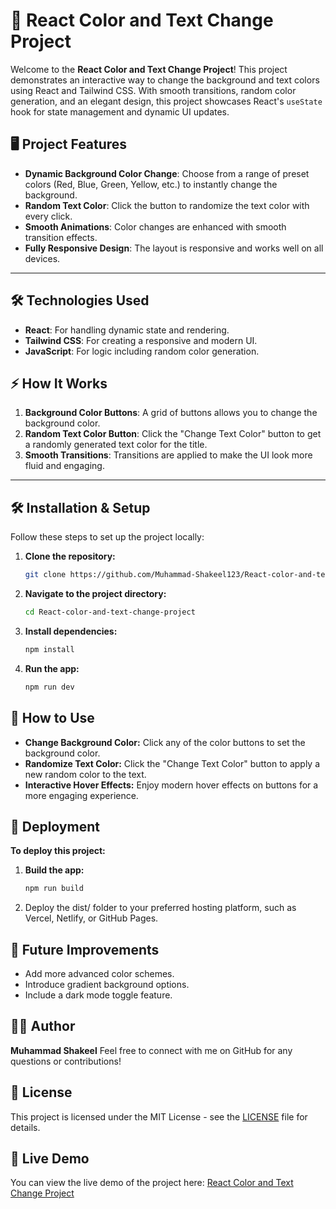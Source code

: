 # 🎨 React Color and Text Change Project

Welcome to the **React Color and Text Change Project**! This project demonstrates an interactive way to change the background and text colors using React and Tailwind CSS. With smooth transitions, random color generation, and an elegant design, this project showcases React's `useState` hook for state management and dynamic UI updates.

## 🖥️ Project Features

- **Dynamic Background Color Change**: Choose from a range of preset colors (Red, Blue, Green, Yellow, etc.) to instantly change the background.
- **Random Text Color**: Click the button to randomize the text color with every click.
- **Smooth Animations**: Color changes are enhanced with smooth transition effects.
- **Fully Responsive Design**: The layout is responsive and works well on all devices.

---

## 🛠️ Technologies Used

- **React**: For handling dynamic state and rendering.
- **Tailwind CSS**: For creating a responsive and modern UI.
- **JavaScript**: For logic including random color generation.

## ⚡ How It Works

1. **Background Color Buttons**: A grid of buttons allows you to change the background color.
2. **Random Text Color Button**: Click the "Change Text Color" button to get a randomly generated text color for the title.
3. **Smooth Transitions**: Transitions are applied to make the UI look more fluid and engaging.

---

## 🛠️ Installation & Setup

Follow these steps to set up the project locally:

1. **Clone the repository:**
   ```bash
   git clone https://github.com/Muhammad-Shakeel123/React-color-and-text-change-project.git
   ```
2. **Navigate to the project directory:**
   ```bash
   cd React-color-and-text-change-project
   ```
3. **Install dependencies:**
   ```bash
   npm install
   ```
4. **Run the app:**
   ```bash
   npm run dev
   ```

## 📝 How to Use

- **Change Background Color:** Click any of the color buttons to set the background color.
- **Randomize Text Color:** Click the "Change Text Color" button to apply a new random color to the text.
- **Interactive Hover Effects:** Enjoy modern hover effects on buttons for a more engaging experience.

## 🚀 Deployment

**To deploy this project:**

1. **Build the app:**
   ```bash
   npm run build
   ```
2. Deploy the dist/ folder to your preferred hosting platform, such as Vercel, Netlify, or GitHub Pages.

## 🌟 Future Improvements

- Add more advanced color schemes.
- Introduce gradient background options.
- Include a dark mode toggle feature.

## 👨‍💻 Author

**Muhammad Shakeel**
Feel free to connect with me on GitHub for any questions or contributions!

## 📜 License

This project is licensed under the MIT License - see the [LICENSE](LICENSE) file for details.

## 🚀 Live Demo

You can view the live demo of the project here: [React Color and Text Change Project](https://react-color-and-text-change-project-nhhrurcv5.vercel.app)
